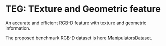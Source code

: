 # TEG: TExture and Geometric feature

An accurate and efficient RGB-D feature with texture and geometric information.

The proposed benchmark RGB-D dataset is here [ManipulatorsDataset](https://github.com/YongLiuZJU/RISAS/tree/master/ManipulatorsDataset). 
